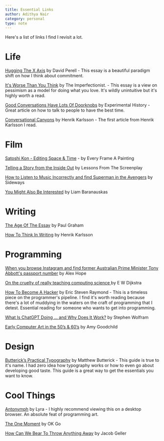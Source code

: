 ```yaml
---
title: Essential Links
author: Adithya Nair
category: personal
type: note
---
```


Here's a list of links I find I revisit a lot.

# Life

[Hugging The X Axis](https://perell.com/essay/hugging-the-x-axis/) by David Perell - This essay is a beautiful paradigm shift on how I think about commitment.

[It's Worse Than You Think](https://ckarchive.com/b/75u7h8hkk9g9e) by The Imperfectionist. - This essay is a view on pessimism as a model for doing what you love. It's wildly unintuitive but it's highly worth a read.

[Good Conversations Have Lots Of Doorknobs](https://www.experimental-history.com/p/good-conversations-have-lots-of-doorknobs) by Experimental History - Great article on how to talk to people to have the best time.

[Conversational Canyons](https://www.henrikkarlsson.xyz/p/conversation) by Henrik Karlsson - The first article from Henrik Karlsson I read.

# Film

[Satoshi Kon - Editing Space & Time](https://youtu.be/oz49vQwSoTE) - by Every Frame A Painting

[Telling a Story from the Inside Out](https://youtu.be/ulm7bcB2xvY) by Lessons From The Screenplay

[How to Listen to Music Incorrectly and find Superman in the Avengers](https://youtu.be/0mbtI4uRG9I) by Sideways

[You Might Also Be Interested](https://thebaffler.com/outbursts/you-might-also-be-interested-baranauskas) by Liam Baranauskas

# Writing

[The Age Of The Essay](https://paulgraham.com/essay.html) by Paul Graham

[How To Think In Writing](https://www.henrikkarlsson.xyz/writing-to-think) by Henrik Karlsson

# Programming

[When you browse Instagram and find former Australian Prime Minister Tony Abbott's passport number](https://mango.pdf.zone/finding-former-australian-prime-minister-tony-abbotts-passport-number-on-instagram/) by Alex Hope 

[On the cruelty of really teaching computing science ](https://www.cs.utexas.edu/~EWD/transcriptions/EWD10xx/EWD1036.html) by E W Dijkstra

[How To Become A Hacker](http://www.catb.org/~esr/faqs/hacker-howto.html) by Eric Steven Raymond - This is a timeless piece on the programmer's pipeline. I find it's worth reading because there's a lot of muddying in the waters on the craft of programming that I detest. Essential reading for someone who wants to get into programming.

[What Is ChatGPT Doing … and Why Does It Work?](https://writings.stephenwolfram.com/2023/02/what-is-chatgpt-doing-and-why-does-it-work/) by Stephen Wolfram

[Early Computer Art in the 50’s & 60’s](https://www.amygoodchild.com/blog/computer-art-50s-and-60s) by Amy Goodchild

# Design

[Butterick’s Practical Typography](https://practicaltypography.com/) by Matthew Butterick - This guide is true to it's name. I had zero idea how typography works or how to even go about developing good taste. This guide is a great way to get the essentials you want to know.

# Cool Things

[Antonymph](https://lyra.horse/antonymph/) by Lyra - I highly recommend viewing this on a desktop browser. An absolute feat of programming art.

[The One Moment](https://youtu.be/QvW61K2s0tA) by OK Go

[How Can We Bear To Throw Anything Away](https://www.youtube.com/watch?v=ukJ_UA-JS5o) by Jacob Geller

